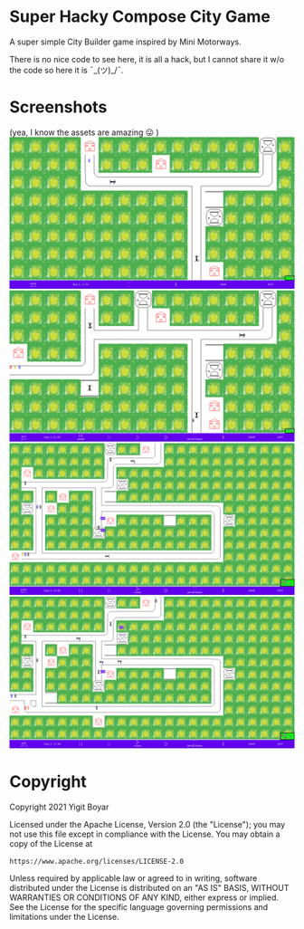 # Super Hacky Compose City Game

A super simple City Builder game inspired by Mini Motorways.

There is no nice code to see here, it is all a hack, but I cannot share it w/o the code so here it is  ¯\_(ツ)_/¯.

# Screenshots
(yea, I know the assets are amazing 😛 )
![Screenshot 1](screenshots/ss1.png)
![Screenshot 2](screenshots/ss2.png)
![Screenshot 3](screenshots/ss3.png)
![Screenshot 4](screenshots/ss4.png)

# Copyright
Copyright 2021 Yigit Boyar

Licensed under the Apache License, Version 2.0 (the "License");
you may not use this file except in compliance with the License.
You may obtain a copy of the License at

    https://www.apache.org/licenses/LICENSE-2.0

Unless required by applicable law or agreed to in writing, software
distributed under the License is distributed on an "AS IS" BASIS,
WITHOUT WARRANTIES OR CONDITIONS OF ANY KIND, either express or implied.
See the License for the specific language governing permissions and
limitations under the License.
